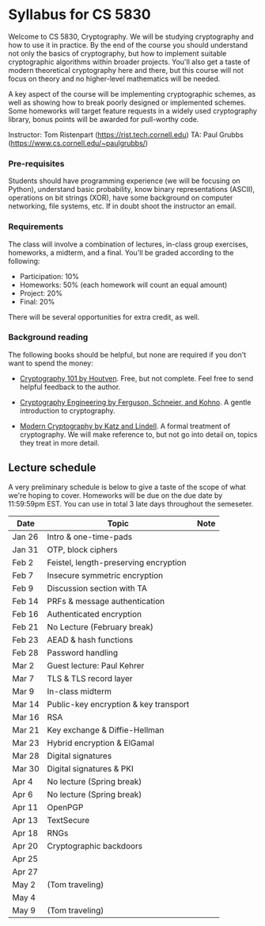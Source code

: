 # Syllabus for CS 5830

Welcome to CS 5830, Cryptography. We will be studying cryptography and how to
use it in practice. By the end of  the course you should understand not only the
basics of cryptography, but how to implement suitable cryptographic algorithms
within broader projects. You'll also get a taste of modern theoretical
cryptography here and there, but this course will not focus on theory and no
higher-level mathematics will be needed. 

A key aspect of the course will be implementing cryptographic schemes, as well
as showing how to break poorly designed or implemented schemes. Some homeworks
will target feature requests in a widely used cryptography library, bonus points
will be awarded for pull-worthy code.


Instructor: Tom Ristenpart (https://rist.tech.cornell.edu)
TA: Paul Grubbs (https://www.cs.cornell.edu/~paulgrubbs/)


### Pre-requisites

Students should have programming experience (we will be focusing on Python),
understand basic probability, know binary representations (ASCII), operations on
bit strings (XOR), have some background on computer networking, file systems,
etc. If in doubt shoot the instructor an email.



### Requirements

The class will involve a combination of lectures, in-class group exercises,
homeworks, a midterm, and a final. You'll be graded according to the following:

* Participation: 10%
* Homeworks:  50% (each homework will count an equal amount)
* Project:  20% 
* Final:  20% 

There will be several opportunities for extra credit, as well.

### Background reading

The following books should be helpful, but none are required if you don't want to spend the money:

* [Cryptography 101 by Houtven](https://www.crypto101.io/). Free, but not complete. Feel free to send helpful feedback to the author.

* [Cryptography Engineering by Ferguson, Schneier, and Kohno](https://www.schneier.com/books/cryptography_engineering/). A gentle
  introduction to cryptography.

* [Modern Cryptography by Katz and Lindell](http://www.cs.umd.edu/~jkatz/imc.html). A formal treatment of cryptography.
  We will make reference to, but not go into detail on, topics they treat in
  more detail.


## Lecture schedule

A very preliminary schedule is below to give a taste of the scope of
what we're hoping to cover.  Homeworks will be due on the due date by
11:59:59pm EST. You can use in total 3 late days throughout the semeseter. 



| Date |  Topic  |  Note |
|------|---------|--------|
| Jan 26 | Intro & one-time-pads | |
| Jan 31  | OTP, block ciphers |  |
| Feb 2 |  Feistel, length-preserving encryption |  |
| Feb 7 |  Insecure symmetric encryption |  |
| Feb 9 |  Discussion section with TA | |
| Feb 14 | PRFs & message authentication | |
| Feb 16 | Authenticated encryption |   |
| Feb 21 | No Lecture (February break)  |  |
| Feb 23 | AEAD & hash functions | |
| Feb 28 | Password handling |  |
| Mar 2 | Guest lecture: Paul Kehrer |  |
| Mar 7 |  TLS & TLS record layer | |
| Mar 9 |  In-class midterm | |
| Mar 14 | Public-key encryption & key transport  |  |
| Mar 16 |  RSA| |
| Mar 21 |  Key exchange & Diffie-Hellman| |
| Mar 23 | Hybrid encryption & ElGamal  |   |
| Mar 28 | Digital signatures |   |
| Mar 30 | Digital signatures & PKI | |
| Apr 4 | No lecture (Spring break) |  |
| Apr 6 | No lecture (Spring break) | |
| Apr 11 | OpenPGP  |  |
| Apr 13 |  TextSecure  | |
| Apr 18 | RNGs |  |
| Apr 20 | Cryptographic backdoors | |
| Apr 25 | | |
| Apr 27 |   | |
| May 2 | (Tom traveling) | |
| May 4 |  | |
| May 9 | (Tom traveling) | |

